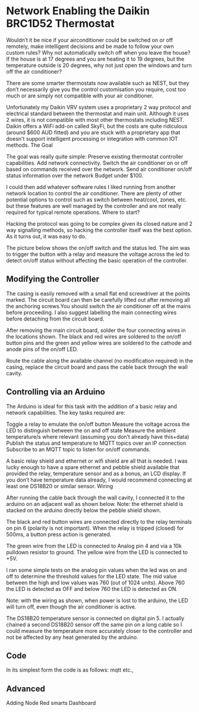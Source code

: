 Network Enabling the Daikin BRC1D52 Thermostat
==============================================
Wouldn’t it be nice if your airconditioner could be switched on or off remotely, make intelligent decisions and be made to follow your own custom rules? Why not automatically switch off when you leave the house? If the house is at 17 degrees and you are heating it to 19 degrees, but the temperature outside is 20 degrees, why not just open the windows and turn off the air conditioner? 

There are some smarter thermostats now available such as NEST, but they don’t necessarily give you the control customisation you require, cost too much or are simply not compatible with your air conditioner.

Unfortunately my Daikin VRV system uses a proprietary 2 way protocol and electrical standard  between the thermostat and main unit. Although it uses 2 wires, it is not compatible with most other thermostats including NEST. Daikin offers a WiFi add-on called SkyFi, but the costs are quite ridiculous (around $600 AUD fitted) and you are stuck with a proprietary app that doesn't support intelligent processing or integration with common IOT methods.
The Goal

The goal was really quite simple:
Preserve existing thermostat controller capabilities.
Add network connectivity.
Switch the air conditioner on or off based on commands received over the network.
Send air conditioner on/off status information over the network 
Budget under $100.

I could then add whatever software rules I liked running from another network location to control the air conditioner. There are plenty of other potential options to control such as switch between heat/cool, zones, etc. but these features are well managed by the controller and are not really required for typical remote operations.
Where to start?

Hacking the protocol was going to be complex given its closed nature and 2 way signalling methods, so hacking the controller itself was the best option. As it turns out, it was easy to do.

The picture below shows the on/off switch and the status led. The aim was to trigger the button with a relay and measure the voltage across the led to detect on/off status without affecting the basic operation of the controller.

Modifying the Controller
------------------------
The casing is easily removed with a small flat end screwdriver at the points marked. The circuit board can then be carefully lifted out after removing all the anchoring screws.You should switch the air conditioner off at the mains before proceeding. I also suggest labelling the main connecting wires before detaching from the circuit board.

After removing the main circuit board, solder the four connecting wires in the locations shown. The black and red wires are soldered to the on/off button pins and the green and yellow wires are soldered to the cathode and anode pins of the on/off LED.

Route the cable along the available channel (no modification required) in the casing, replace the circuit board and pass the cable back through the wall cavity.

Controlling via an Arduino
--------------------------
The Arduino is ideal for this task with the addition of a basic relay and network capabilities. The key tasks required are:

Toggle a relay to emulate the on/off button
Measure the voltage across the LED to distinguish between the on and off state
Measure the ambient temperature/s where relevant (assuming you don’t already have this+data)
Publish the status and temperature to MQTT topics over an IP connection
Subscribe to an MQTT topic to listen for on/off commands.

A basic relay shield and ethernet or wifi shield are all that is needed. I was lucky enough to have a spare ethernet and pebble shield available that provided the relay, temperature sensor and as a bonus, an LCD display. If you don’t have temperature data already, I would recommend connecting at least one DS18B20 or similar sensor.
Wiring

After running the cable back through the wall cavity, I connected it to the arduino on an adjacent wall as shown below. Note: the ethernet shield is stacked on the arduino directly below the pebble shield shown.

The black and red button wires are connected directly to the relay terminals on pin 6 (polarity is not important).  When the relay is tripped (closed) for 500ms, a button press action is generated.

The green wire from the LED is connected to Analog pin 4 and via a 10k pulldown resistor to ground. The yellow wire from the LED is connected to +5V.

I ran some simple tests on the analog pin values when the led was on and off to determine the threshold values for the LED state. The mid value between the high and low values was 760 (out of 1024 units).  Above 760 the LED is detected as OFF and below 760 the LED is detected as ON.

Note: with the wiring as shown, when power is lost to the arduino, the LED will turn off, even though the air conditioner is active.

The DS18B20 temperature sensor is connected on digital pin 5.  I actually chained a second DS18B20 sensor off the same pin on a long cable so I could measure the temperature more accurately closer to the controller and not be affected by any heat generated by the arduino.

Code
----
In its simplest form the code is as follows:
mqtt
etc.,

Advanced 
--------
Adding Node Red smarts
Dashboard

